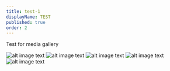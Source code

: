 ```yaml
---
title: test-1
displayName: TEST
published: true
order: 2
---
```

Test for media gallery
<media-gallery>

![alt image text](https://s-ed1.cloud.gcore.lu/content-images/docs/Screenshot%202023-02-04%20at%2012.05.04.png)
![alt image text](https://s-ed1.cloud.gcore.lu/content-images/docs/Screenshot%202023-02-04%20at%2012.09.26.png)
![alt image text](https://s-ed1.cloud.gcore.lu/content-images/docs/Screenshot%202023-02-04%20at%2012.09.45.png)
![alt image text](https://s-ed1.cloud.gcore.lu/content-images/docs/Screenshot%202023-02-04%20at%2013.51.21.png)
![alt image text](https://s-ed1.cloud.gcore.lu/content-images/docs/Screenshot%202023-02-04%20at%2014.26.20.png)

</media-gallery>